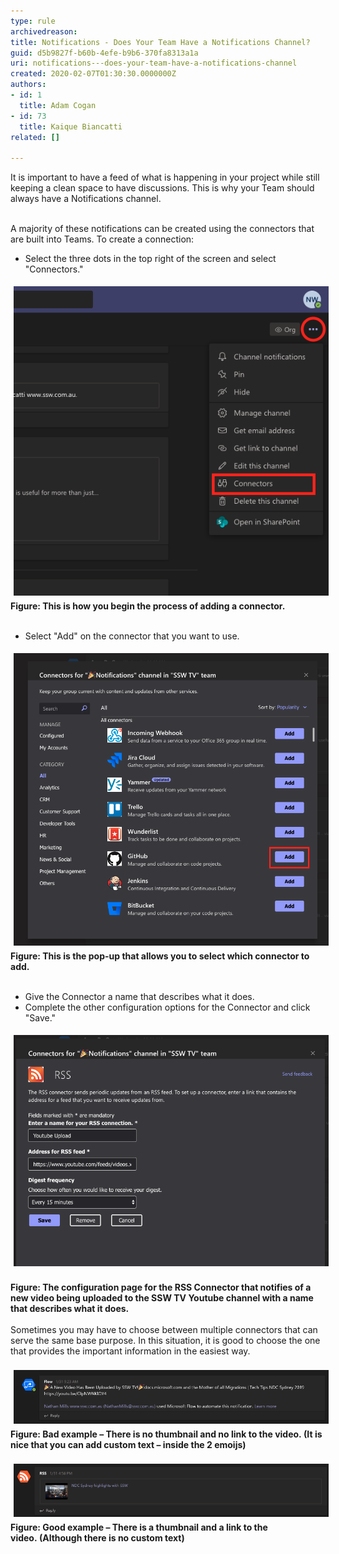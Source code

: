 ```yaml
---
type: rule
archivedreason: 
title: Notifications - Does Your Team Have a Notifications Channel?
guid: d5b9827f-b60b-4efe-b9b6-370fa8313a1a
uri: notifications---does-your-team-have-a-notifications-channel
created: 2020-02-07T01:30:30.0000000Z
authors:
- id: 1
  title: Adam Cogan
- id: 73
  title: Kaique Biancatti
related: []

---
```



​It is important to have a feed of what is happening in your project while still keeping a clean space to have discussions. This is why your Team should always have a Notifications channel.<br><div><br></div><div>A majority of these notifications can be created using the connectors that are built into Teams. To create a connection:<br></div><div><ul><li>Select the three dots in the top right of the screen and select "Connectors."<br></li></ul><div><img src="Add-a-Connector.png" alt="Add-a-Connector.png" style="margin:5px;" /><br></div></div><div><b>Figure: This is how you begin the process of adding a connector.</b><br></div><div><br></div><div><ul><li>Select "Add" on the connector that you want to use.<br></li></ul><div><img src="Select-a-Connector.png" alt="Select-a-Connector.png" style="margin:5px;width:808px;" /><br></div></div><div><b>Figure: This is the pop-up that allows you to select which connector to add.</b><br></div><div><br></div><div><ul><li>Give the Connector a name that describes what it does.<br></li><li>Complete the other configuration options for the Connector and click "Save."<br></li></ul><div><img src="Connector-Settings.png" alt="Connector-Settings.png" style="margin:5px;" /><b><br></b></div></div><div><b>Figure: The configuration page for the RSS Connector that notifies of a new video being uploaded to the SSW TV Youtube channel with a name that describes what it does.</b><br></div><div><br></div><div>Sometimes you may have to choose between multiple connectors that can serve the same base purpose. In this situation, it is good to choose the one that provides the important information in the easiest way.</div><div><br></div><div><img src="Notification-Bad-Example.png" alt="Notification-Bad-Example.png" style="margin:5px;width:808px;" /><br></div><div><b>Figure: Bad example – There is no thumbnail and no link to the video. (It is nice that you can add custom text – inside the 2 emoijs)</b><br><br></div><div><img src="Notification-Good-Example.png" alt="Notification-Good-Example.png" style="margin:5px;width:808px;" /><br></div><div><b>Figure: Good example – There is a thumbnail and a link to the video. (Although there is no custom text)</b><br></div>
<br><excerpt class='endintro'></excerpt><br>



